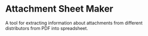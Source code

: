 # Attachment Sheet Maker
A tool for extracting information about attachments from different distributors from PDF into spreadsheet.
